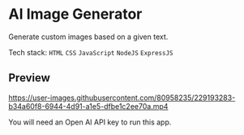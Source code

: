 # AI Image Generator

Generate custom images based on a given text.

Tech stack: `HTML` `CSS` `JavaScript` `NodeJS` `ExpressJS`

## Preview

https://user-images.githubusercontent.com/80958235/229193283-b34a60f8-6944-4d91-a1e5-dfbe1c2ee70a.mp4



You will need an Open AI API key to run this app.

